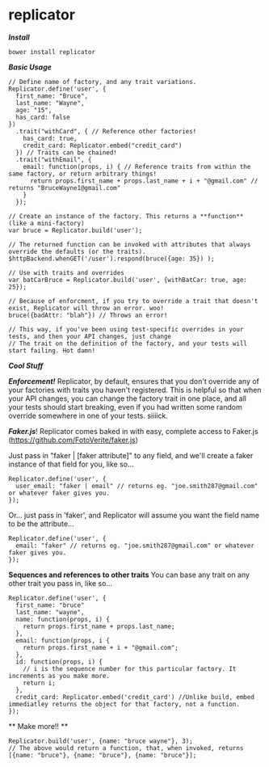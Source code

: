 replicator
==========

***Install***

`bower install replicator`

***Basic Usage***

```
// Define name of factory, and any trait variations.
Replicator.define('user', {
  first_name: "Bruce",
  last_name: "Wayne",
  age: "15",
  has_card: false
})
  .trait("withCard", { // Reference other factories!
    has_card: true,
    credit_card: Replicator.embed("credit_card")
  }) // Traits can be chained!
  .trait("withEmail", {
    email: function(props, i) { // Reference traits from within the same factory, or return arbitrary things!
      return props.first_name + props.last_name + i + "@gmail.com" // returns "BruceWayne1@gmail.com"
    }
  });

// Create an instance of the factory. This returns a **function** (like a mini-factory)
var bruce = Replicator.build('user');

// The returned function can be invoked with attributes that always override the defaults (or the traits).
$httpBackend.whenGET('/user').respond(bruce({age: 35}) );

// Use with traits and overrides
var batCarBruce = Replicator.build('user', {withBatCar: true, age: 25});

// Because of enforcment, if you try to override a trait that doesn't exist, Replicator will throw an error. woo!
bruce({badAttr: "blah"}) // Throws an error!

// This way, if you've been using test-specific overrides in your tests, and then your API changes, just change
// The trait on the definition of the factory, and your tests will start failing. Hot damn!
```



***Cool Stuff***

***Enforcement!***
  Replicator, by default, ensures that you don't override any of your factories with traits you haven't registered. This is helpful
  so that when your API changes, you can change the factory trait in one place, and all your tests should start breaking, even if you
  had written some random override somewhere in one of your tests. siiiick. 


***Faker.js***!
Replicator comes baked in with easy, complete access to Faker.js (https://github.com/FotoVerite/faker.js)

Just pass in "faker | [faker attribute]" to any field, and we'll create a faker instance of that field for you, like so...
```
Replicator.define('user', {
  user_email: "faker | email" // returns eg. "joe.smith287@gmail.com" or whatever faker gives you.
});
```
Or... just pass in 'faker', and Replicator will assume you want the field name to be the attribute...
```
Replicator.define('user', {
  email: "faker" // returns eg. "joe.smith287@gmail.com" or whatever faker gives you.
});
```

**Sequences and references to other traits**
You can base any trait on any other trait you pass in, like so...

```
Replicator.define('user', {
  first_name: "bruce"
  last_name: "wayne",
  name: function(props, i) {
    return props.first_name + props.last_name;
  },
  email: function(props, i {
    return props.first_name + i + "@gmail.com";
  },
  id: function(props, i) {
    // i is the sequence number for this particular factory. It increments as you make more.
    return i;
  },
  credit_card: Replicator.embed('credit_card') //Unlike build, embed immediatley returns the object for that factory, not a function.
});
```

** Make more!! **
```
Replicator.build('user', {name: "bruce wayne"}, 3); 
// The above would return a function, that, when invoked, returns [{name: "bruce"}, {name: "bruce"}, {name: "bruce"}];
```

